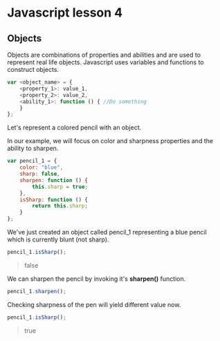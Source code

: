 # Javascript lesson 4

## Objects

Objects are combinations of properties and abilities and are used to represent real life objects. Javascript uses variables and functions to construct objects.

```JavaScript
var <object_name> = {
    <property_1>: value_1,
    <property_2>: value_2,
    <ability_1>: function () { //Do something
	}
}; 
```

Let's represent a colored pencil with an object.

In our example, we will focus on color and sharpness properties and the ability to sharpen.

```javascript
var pencil_1 = {
    color: "blue",
    sharp: false,
    sharpen: function () {
  		this.sharp = true;
	},
  	isSharp: function () {
  		return this.sharp;
	}
};  
```



We've just created an object called pencil_1 representing a blue pencil which is currently blunt (not sharp).



```javascript
pencil_1.isSharp();
```

> false



We can sharpen the pencil by invoking it's **sharpen()** function.



```javascript
pencil_1.sharpen();
```



Checking sharpness of the pen will yield different value now.

```javascript
pencil_1.isSharp();
```

> true







